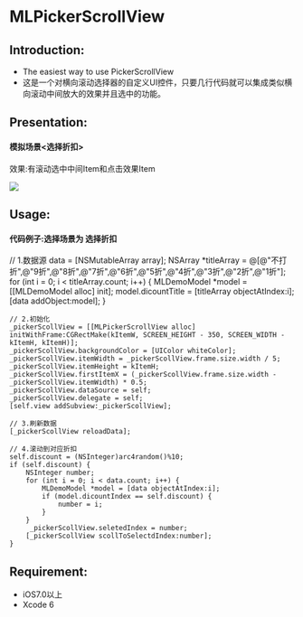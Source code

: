 # MLPickerScrollView
## Introduction:
* The easiest way to use PickerScrollView
* 这是一个对横向滚动选择器的自定义UI控件，只要几行代码就可以集成类似横向滚动中间放大的效果并且选中的功能。
 
## Presentation:
#### 模拟场景<选择折扣>
效果:有滚动选中中间Item和点击效果Item

![](https://github.com/kissMelody/MLPickerScrollView/MLPickerScrollView.gif)

## Usage:
#### 代码例子:选择场景为 选择折扣

   // 1.数据源
    data = [NSMutableArray array];
    NSArray *titleArray = @[@"不打折",@"9折",@"8折",@"7折",@"6折",@"5折",@"4折",@"3折",@"2折",@"1折"];
    for (int i = 0; i < titleArray.count; i++) {
        MLDemoModel *model = [[MLDemoModel alloc] init];
        model.dicountTitle = [titleArray objectAtIndex:i];
        [data addObject:model];
    }
    
    // 2.初始化
    _pickerScollView = [[MLPickerScrollView alloc] initWithFrame:CGRectMake(kItemW, SCREEN_HEIGHT - 350, SCREEN_WIDTH - kItemH, kItemH)];
    _pickerScollView.backgroundColor = [UIColor whiteColor];
    _pickerScollView.itemWidth = _pickerScollView.frame.size.width / 5;
    _pickerScollView.itemHeight = kItemH;
    _pickerScollView.firstItemX = (_pickerScollView.frame.size.width - _pickerScollView.itemWidth) * 0.5;
    _pickerScollView.dataSource = self;
    _pickerScollView.delegate = self;
    [self.view addSubview:_pickerScollView];
    
    // 3.刷新数据
    [_pickerScollView reloadData];
    
    // 4.滚动到对应折扣
    self.discount = (NSInteger)arc4random()%10;
    if (self.discount) {
        NSInteger number;
        for (int i = 0; i < data.count; i++) {
            MLDemoModel *model = [data objectAtIndex:i];
            if (model.dicountIndex == self.discount) {
                number = i;
            }
        }
         _pickerScollView.seletedIndex = number;
        [_pickerScollView scollToSelectdIndex:number];
    }
## Requirement:
* iOS7.0以上
* Xcode 6
